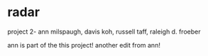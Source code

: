 radar
=====

project 2- ann milspaugh, davis koh, russell taff, raleigh d. froeber

ann is part of the this project! 
another edit from ann! 